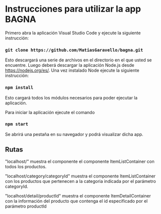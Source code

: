 # Instrucciones para utilizar la app BAGNA

Primero abra la aplicación Visual Studio Code y ejecute la siguiente instrucción:

### `git clone https://github.com/MatiasGaravello/bagna.git`

Esto descargará una serie de archivos en el directorio en el que usted se encuentre. 
Luego deberá descargar la aplicación Node.js desde https://nodejs.org/es/. Una vez instalado Node ejecute la siguiente instrucción:

### `npm install` 

Esto cargará todos los módulos necesarios para poder ejecutar la aplicación.

Para iniciar la aplicación ejecute el comando

### `npm start`

Se abrirá una pestaña en su navegador y podrá visualizar dicha app.

## Rutas 

"localhost/" muestra el componente el componente ItemListContainer con todos los productos.

"localhost/category/categoryId" muestra el componente ItemListContainer con los productos que pertenecen a la categoria indicada por el parámetro categoryId.

"localhost/detail/productId" muestra el componente ItemDetailContainer con la información del producto que contenga el id especificado por el parámetro productId


